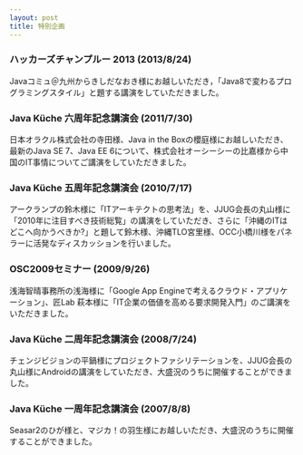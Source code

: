 ```yaml
---
layout: post
title: 特別企画
---
```


### ハッカーズチャンプルー 2013 (2013/8/24)

Javaコミュ＠九州からきしだなおき様にお越しいただき，「Java8で変わるプログラミングスタイル」と題する講演をしていただきました。


### Java Küche 六周年記念講演会 (2011/7/30)

日本オラクル株式会社の寺田様、Java in the Boxの櫻庭様にお越しいただき、最新のJava SE 7、Java EE 6について、株式会社オーシーシーの比嘉様から中国のIT事情についてご講演をしていただきました。


### Java Küche 五周年記念講演会 (2010/7/17)

アークランプの鈴木様に「ITアーキテクトの思考法」を、JJUG会長の丸山様に「2010年に注目すべき技術総覧」の講演をしていただき、さらに「沖縄のITはどこへ向かうべきか?」と題して鈴木様、沖縄TLO宮里様、OCC小橋川様をパネラーに活発なディスカッションを行いました。


### OSC2009セミナー (2009/9/26)

浅海智晴事務所の浅海様に「Google App Engineで考えるクラウド・アプリケーション」、匠Lab 萩本様に「IT企業の価値を高める要求開発入門」のご講演をいただきました。


### Java Küche 二周年記念講演会 (2008/7/24)

チェンジビジョンの平鍋様にプロジェクトファシリテーションを、JJUG会長の丸山様にAndroidの講演をしていただき、大盛況のうちに開催することができました。


### Java Küche 一周年記念講演会 (2007/8/8)

Seasar2のひが様と、マジカ！の羽生様にお越しいただき、大盛況のうちに開催することができました。
